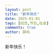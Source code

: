 ```yaml
---
layout: post
title: "新年快乐"
date: 2025-01-01
tags: [纪念,节日,社会]
comments: true
author: 辞屿
---
```

新年快乐！

